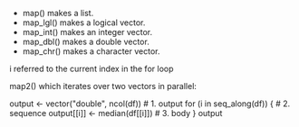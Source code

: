 * map() makes a list.
* map_lgl() makes a logical vector.
* map_int() makes an integer vector.
* map_dbl() makes a double vector.
* map_chr() makes a character vector.

i referred to the current index in the for loop

map2() which iterates over two vectors in parallel:

output <- vector("double", ncol(df))  # 1. output
for (i in seq_along(df)) {            # 2. sequence
  output[[i]] <- median(df[[i]])      # 3. body
}
output